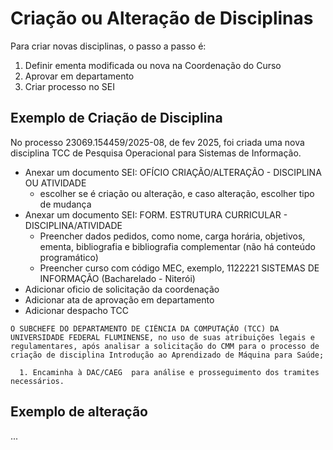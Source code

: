 # Criação ou Alteração de Disciplinas

Para criar novas disciplinas, o passo a passo é:

1. Definir ementa modificada ou nova na Coordenação do Curso
2. Aprovar em departamento
3. Criar processo no SEI


## Exemplo de Criação de Disciplina

No processo 23069.154459/2025-08, de fev 2025, foi criada uma nova disciplina TCC de Pesquisa Operacional para Sistemas de Informação.

-  Anexar um documento SEI:  OFÍCIO CRIAÇÃO/ALTERAÇÃO - DISCIPLINA OU ATIVIDADE
   * escolher se é criação ou alteração, e caso alteração, escolher tipo de mudança
-  Anexar um documento SEI:  FORM. ESTRUTURA CURRICULAR - DISCIPLINA/ATIVIDADE
   * Preencher dados pedidos, como nome, carga horária, objetivos, ementa, bibliografia e bibliografia complementar (não há conteúdo programático)
   * Preencher curso com código MEC, exemplo, 1122221 SISTEMAS DE INFORMAÇÃO (Bacharelado - Niterói)
- Adicionar oficio de solicitação da coordenação
- Adicionar ata de aprovação em departamento
- Adicionar despacho TCC

```
O SUBCHEFE DO DEPARTAMENTO DE CIÊNCIA DA COMPUTAÇÃO (TCC) DA UNIVERSIDADE FEDERAL FLUMINENSE, no uso de suas atribuições legais e regulamentares, após analisar a solicitação do CMM para o processo de criação de disciplina Introdução ao Aprendizado de Máquina para Saúde;
  
  1. Encaminha à DAC/CAEG  para análise e prosseguimento dos tramites necessários.
```

## Exemplo de alteração

... 

